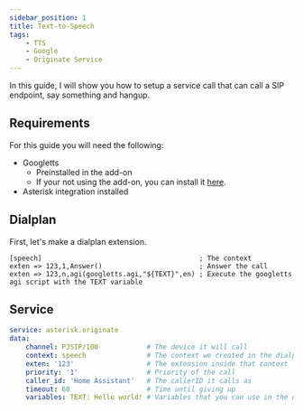 ```yaml
---
sidebar_position: 1
title: Text-to-Speech
tags:
    - TTS
    - Google
    - Originate Service
---
```


In this guide, I will show you how to setup a service call that can call a SIP endpoint, say something and hangup.

## Requirements

For this guide you will need the following:

- Googletts
    - Preinstalled in the add-on
    - If your not using the add-on, you can install it <a href="https://zaf.github.io/asterisk-googletts">here</a>.
- Asterisk integration installed

## Dialplan

First, let's make a dialplan extension.

```editorconfig title="extensions.conf"
[speech]                                       ; The context
exten => 123,1,Answer()                        ; Answer the call
exten => 123,n,agi(googletts.agi,"${TEXT}",en) ; Execute the googletts agi script with the TEXT variable
```

## Service

```yaml title="Service"
service: asterisk.originate
data:
    channel: PJSIP/100            # The device it will call
    context: speech               # The context we created in the dialplan
    exten: '123'                  # The extension inside that context
    priority: '1'                 # Priority of the call
    caller_id: 'Home Assistant'   # The callerID it calls as
    timeout: 60                   # Time until giving up
    variables: TEXT: Hello world! # Variables that you can use in the dialplan
    
```